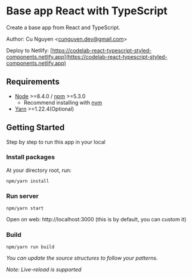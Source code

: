 # Base app React with TypeScript

Create a base app from React and TypeScript.

Author: Cu Nguyen &lt;[cunguyen.dev@gmail.com](cnguyen.dev@gmail.com)&gt;

Deploy to Netlify: [https://codelab-react-typescript-styled-components.netlify.app](https://codelab-react-typescript-styled-components.netlify.app)

## Requirements

- [Node](https://nodejs.org/en/) &gt;=8.4.0 / [npm](https://www.npmjs.com/) &gt;=5.3.0
  - Recommend installing with [nvm](https://github.com/creationix/nvm)
- [Yarn](https://classic.yarnpkg.com) &gt;=1.22.4(Optional)

## Getting Started

Step by step to run this app in your local

### Install packages

At your directory root, run:

```
npm/yarn install
```

### Run server

```
npm/yarn start
```

Open on web: http://localhost:3000 (this is by default, you can custom it)

### Build

```
npm/yarn run build
```

_You can update the source structures to follow your patterns._

_Note: Live-reload is supported_
